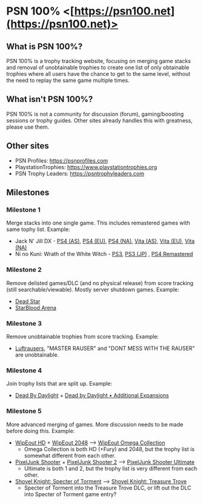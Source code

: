 # PSN 100% <[https://psn100.net](https://psn100.net)>

## What is PSN 100%?
PSN 100% is a trophy tracking website, focusing on merging game stacks and removal of unobtainable trophies to create one list of only obtainable trophies where all users have the chance to get to the same level, without the need to replay the same game multiple times.

## What isn't PSN 100%?
PSN 100% is not a community for discussion (forum), gaming/boosting sessions or trophy guides. Other sites already handles this with greatness, please use them.

## Other sites
- PSN Profiles: https://psnprofiles.com
- PlaystationTrophies: https://www.playstationtrophies.org
- PSN Trophy Leaders: https://psntrophyleaders.com

## Milestones

### Milestone 1
Merge stacks into one single game. This includes remastered games with same tophy list. Example:
- Jack N' Jill DX - [PS4 (AS)](https://psnprofiles.com/trophies/8075-jack-n-jill-dx), [PS4 (EU)](https://psnprofiles.com/trophies/8131-jack-n-jill-dx), [PS4 (NA)](https://psnprofiles.com/trophies/8115-jack-n-jill-dx), [Vita (AS)](https://psnprofiles.com/trophies/7975-jack-n-jill-dx), [Vita (EU)](https://psnprofiles.com/trophies/8106-jack-n-jill-dx), [Vita (NA)](https://psnprofiles.com/trophies/8116-jack-n-jill-dx)
- Ni no Kuni: Wrath of the White Witch - [PS3](https://psnprofiles.com/trophies/1806-ni-no-kuni-wrath-of-the-white-witch), [PS3 (JP)](https://psnprofiles.com/trophies/1191-ni-no-kuni-wrath-of-the-white-witch)
, [PS4 Remastered](https://psnprofiles.com/trophies/9649-ni-no-kuni-wrath-of-the-white-witch-remastered)

### Milestone 2
Remove delisted games/DLC (and no physical release) from score tracking (still searchable/viewable). Mostly server shutdown games. Example:
- [Dead Star](https://psnprofiles.com/trophies/4519-dead-star)
- [StarBlood Arena](https://psnprofiles.com/trophies/6022-starblood-arena)

### Milestone 3
Remove unobtainable trophies from score tracking. Example:
- [Luftrausers](https://psnprofiles.com/trophies/2470-luftrausers), "MASTER RAUSER" and "DONT MESS WITH THE RAUSER" are unobtainable.

### Milestone 4
Join trophy lists that are split up. Example:
- [Dead By Daylight](https://psnprofiles.com/trophies/6272-dead-by-daylight) + [Dead by Daylight • Additional Expansions](https://psnprofiles.com/trophies/9668-dead-by-daylight-additional-expansions)

### Milestone 5
More advanced merging of games. More discussion needs to be made before doing this. Example:
- [WipEout HD](https://psnprofiles.com/trophies/36-wipeout-hd) + [WipEout 2048](https://psnprofiles.com/trophies/1340-wipeout-2048) --> [WipEout Omega Collection](https://psnprofiles.com/trophies/6222-wipeout-omega-collection)
  - Omega Collection is both HD (+Fury) and 2048, but the trophy list is somewhat different from each other.
- [PixelJunk Shooter](https://psnprofiles.com/trophies/236-pixeljunk-shooter) + [PixelJunk Shooter 2](https://psnprofiles.com/trophies/806-pixeljunk-shooter-2) --> [PixelJunk Shooter Ultimate](https://psnprofiles.com/trophies/2647-pixeljunk-shooter-ultimate)
  - Ultimate is both 1 and 2, but the trophy list is very different from each other.
- [Shovel Knight: Specter of Torment](https://psnprofiles.com/trophies/6078-shovel-knight-specter-of-torment) --> [Shovel Knight: Treasure Trove](https://psnprofiles.com/trophies/3514-shovel-knight-treasure-trove)
  - Specter of Torment into the Treasure Trove DLC, or lift out the DLC into Specter of Torment game entry?
